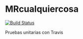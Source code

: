 # MRcualquiercosa
[![Build Status](https://api.travis-ci.org/unix4you2/MRcualquiercosa.svg?branch=master)](https://travis-ci.org/unix4you2/MRcualquiercosa)

Pruebas unitarias con Travis
